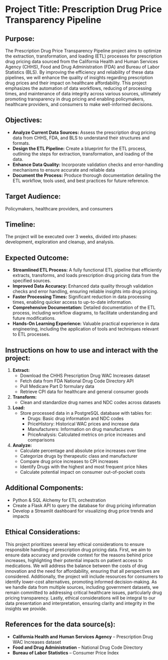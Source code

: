 # Project Title:  Prescription Drug Price Transparency Pipeline

## Purpose:
The Prescription Drug Price Transparency Pipeline project aims to optimize the extraction, transformation, and loading (ETL) processes for prescription drug pricing data sourced from the California Health and Human Services Agency (CHHS), Food and Drug Administration (FDA) and Bureau of Labor Statistics (BLS).  By improving the efficiency and reliability of these data pipelines, we will enhance the quality of insights regarding prescription drug prices and their impact on healthcare affordability.  This project emphasizes the automation of data workflows, reducing of processing times, and maintenance of data integrity across various sources, ultimately promoting transparency in drug pricing and enabling policymakers, healthcare providers, and consumers to make well-informed decisions.

## Objectives:
- **Analyze Current Data Sources:** Assess the prescription drug pricing data from CHHS, FDA, and BLS to understand their structures and formats.
- **Design the ETL Pipeline:** Create a blueprint for the ETL process, outlining the steps for extraction, transformation, and loading of the data.
- **Enhance Data Quality:** Incorporate validation checks and error-handling mechanisms to ensure accurate and reliable data
- **Document the Process:** Produce thorough documentation detailing the ETL workflow, tools used, and best practices for future reference.

## Target Audience:
Policymakers, healthcare providers, and consumers

## Timeline:
The project will be executed over 3 weeks, divided into phases: development, exploration and cleanup, and analysis.

## Expected Outcome:
- **Streamlined ETL Process:**  A fully functional ETL pipeline that efficiently extracts, transforms, and loads prescription drug pricing data from the specified sources.
- **Improved Data Accuracy:** Enhanced data quality through validation checks and error handling, ensuring reliable insights into drug pricing.
- **Faster Processing Times:** Significant reduction in data processing times, enabling quicker access to up-to-date information.
- **Comprehensive Documentation:** Detailed documentation of the ETL process, including workflow diagrams, to facilitate understanding and future modifications.
- **Hands-On Learning Experience:** Valuable practical experience in data engineering, including the application of tools and techniques relevant to ETL processes.

## Instructions on how to use and interact with the project:
1.	**Extract:**
    - Download the CHHS Prescription Drug WAC Increases dataset
    - Fetch data from FDA National Drug Code Directory API
    - Pull Medicare Part D formulary data
    - Retrieve CPI data for healthcare and general consumer goods
2.	**Transform:**
    - Clean and standardize drug names and NDC codes across datasets
3.	**Load:**
    - Store processed data in a PostgreSQL database with tables for:
        - Drugs: Basic drug information and NDC codes
        - PriceHistory: Historical WAC prices and increase data
        - Manufacturers: Information on drug manufacturers
        - PriceAnalysis: Calculated metrics on price increases and comparisons
4.	**Analyze:**
    - Calculate percentage and absolute price increases over time
    - Categorize drugs by therapeutic class and manufacturer
    - Compare drug price increases to CPI increases
    - Identify Drugs with the highest and most frequent price hikes
    - Calculate potential impact on consumer out-of-pocket costs


## Additional Components:
- Python & SQL Alchemy for ETL orchestration
- Create a Flask API to query the database for drug pricing information
- Develop a Streamlit dashboard for visualizing drug price trends and impacts

## Ethical Considerations:
This project prioritizes several key ethical considerations to ensure responsible handling of prescription drug pricing data. First, we aim to ensure data accuracy and provide context for the reasons behind price increases, highlighting their potential impacts on patient access to medications. We will address the balance between the costs of drug innovation and the need for affordability, ensuring that all perspectives are considered. Additionally, the project will include resources for consumers to identify lower-cost alternatives, promoting informed decision-making. As we handle data from multiple sources, including government datasets, we remain committed to addressing critical healthcare issues, particularly drug pricing transparency. Lastly, ethical considerations will be integral to our data presentation and interpretation, ensuring clarity and integrity in the insights we provide.


## References for the data source(s):
- **California Health and Human Services Agency** – Prescription Drug WAC Increases dataset
- **Food and Drug Administration** – National Drug Code Directory 
- **Bureau of Labor Statistics** – Consumer Price Index


